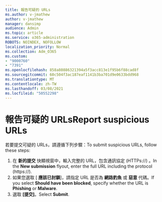 ```yaml
---
title: 報告可疑的 URLs
ms.author: v-jmathew
author: v-jmathew
manager: dansimp
audience: Admin
ms.topic: article
ms.service: o365-administration
ROBOTS: NOINDEX, NOFOLLOW
localization_priority: Normal
ms.collection: Adm_O365
ms.custom:
- "9000760"
- "7391"
ms.openlocfilehash: 858a80886321394a5f3acc813e1f95b6f88cad8f
ms.sourcegitcommit: 60c504f3ac187eaf1141b3ba701d9e0633bdd968
ms.translationtype: MT
ms.contentlocale: zh-TW
ms.lasthandoff: 03/08/2021
ms.locfileid: "50552298"
---
```

# <a name="report-suspicious-urls"></a><span data-ttu-id="a485e-102">報告可疑的 URLs</span><span class="sxs-lookup"><span data-stu-id="a485e-102">Report suspicious URLs</span></span>

<span data-ttu-id="a485e-103">若要提交可疑的 URLs，請遵循下列步驟：</span><span class="sxs-lookup"><span data-stu-id="a485e-103">To submit suspicious URLs, follow these steps:</span></span>

1. <span data-ttu-id="a485e-104">在 **新的提交** 快顯視窗中，輸入完整的 URL，包含通訊協定 (HTTPs://) 。</span><span class="sxs-lookup"><span data-stu-id="a485e-104">In the **New submission** flyout, enter the full URL including the protocol (https://).</span></span>
2. <span data-ttu-id="a485e-105">如果您選取 [ **應該已封鎖**]，請指定 URL 是否為 **網路釣魚** 或 **惡意** 代碼。</span><span class="sxs-lookup"><span data-stu-id="a485e-105">If you select **Should have been blocked**, specify whether the URL is **Phishing** or **Malware**.</span></span>
3. <span data-ttu-id="a485e-106">選取 **[提交]**。</span><span class="sxs-lookup"><span data-stu-id="a485e-106">Select **Submit**.</span></span>
